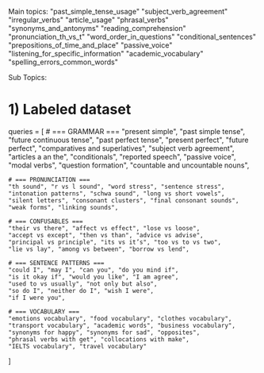 Main topics:
"past_simple_tense_usage"
"subject_verb_agreement"
"irregular_verbs"
"article_usage"
"phrasal_verbs"
"synonyms_and_antonyms"
"reading_comprehension"
"pronunciation_th_vs_t"
"word_order_in_questions"
"conditional_sentences"
"prepositions_of_time_and_place"
"passive_voice"
"listening_for_specific_information"
"academic_vocabulary"
"spelling_errors_common_words"

Sub Topics:
# 1) Labeled dataset
queries = [
    # === GRAMMAR ===
    "present simple", "past simple tense", "future continuous tense", 
    "past perfect tense", "present perfect", "future perfect", 
    "comparatives and superlatives", "subject verb agreement", 
    "articles a an the", "conditionals", "reported speech", 
    "passive voice", "modal verbs", "question formation", 
    "countable and uncountable nouns",

    # === PRONUNCIATION ===
    "th sound", "r vs l sound", "word stress", "sentence stress", 
    "intonation patterns", "schwa sound", "long vs short vowels", 
    "silent letters", "consonant clusters", "final consonant sounds", 
    "weak forms", "linking sounds",

    # === CONFUSABLES ===
    "their vs there", "affect vs effect", "lose vs loose", 
    "accept vs except", "then vs than", "advice vs advise", 
    "principal vs principle", "its vs it’s", "too vs to vs two", 
    "lie vs lay", "among vs between", "borrow vs lend",

    # === SENTENCE PATTERNS ===
    "could I", "may I", "can you", "do you mind if", 
    "is it okay if", "would you like", "I am agree", 
    "used to vs usually", "not only but also", 
    "so do I", "neither do I", "wish I were", 
    "if I were you",

    # === VOCABULARY ===
    "emotions vocabulary", "food vocabulary", "clothes vocabulary", 
    "transport vocabulary", "academic words", "business vocabulary", 
    "synonyms for happy", "synonyms for sad", "opposites", 
    "phrasal verbs with get", "collocations with make", 
    "IELTS vocabulary", "travel vocabulary"
]